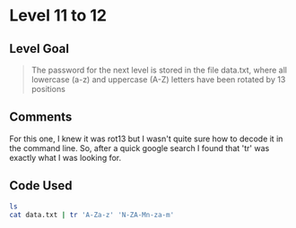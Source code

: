 # Level 11 to 12

## Level Goal
> The password for the next level is stored in the file data.txt, where all lowercase (a-z) and uppercase (A-Z) letters have been rotated by 13 positions

## Comments
For this one, I knew it was rot13 but I wasn't quite sure how to decode it in the command line. So, after a quick google search I found that 'tr' was exactly what I was looking for.

Code Used
------
```bash
ls
cat data.txt | tr 'A-Za-z' 'N-ZA-Mn-za-m'
```
